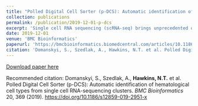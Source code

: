 ```yaml
---
title: "Polled Digital Cell Sorter (p-DCS): Automatic identification of hematological cell types from single cell RNA-sequencing clusters"
collection: publications
permalink: /publication/2019-12-01-p-dcs
excerpt: 'Single cell RNA sequencing (scRNA-seq) brings unprecedented opportunities for mapping the heterogeneity of complex cellular environments such as bone marrow, and provides insight into many cellular processes. Single cell RNA-seq has a far larger fraction of missing data reported as zeros (dropouts) than traditional bulk RNA-seq, and unsupervised clustering combined with Principal Component Analysis (PCA) can be used to overcome this limitation. After clustering, however, one has to interpret the average expression of markers on each cluster to identify the corresponding cell types, and this is normally done by hand by an expert curator. We present a computational tool for processing single cell RNA-seq data that uses a voting algorithm to automatically identify cells based on approval votes received by known molecular markers. Using a stochastic procedure that accounts for imbalances in the number of known molecular signatures for different cell types, the method computes the statistical significance of the final approval score and automatically assigns a cell type to clusters without an expert curator. We demonstrate the utility of the tool in the analysis of eight samples of bone marrow from the Human Cell Atlas. The tool provides a systematic identification of cell types in bone marrow based on a list of markers of immune cell types, and incorporates a suite of visualization tools that can be overlaid on a t-SNE representation. The software is freely available as a Python package at https://github.com/sdomanskyi/DigitalCellSorter. This methodology assures that extensive marker to cell type matching information is taken into account in a systematic way when assigning cell clusters to cell types. Moreover, the method allows for a high throughput processing of multiple scRNA-seq datasets, since it does not involve an expert curator, and it can be applied recursively to obtain cell sub-types. The software is designed to allow the user to substitute the marker to cell type matching information and apply the methodology to different cellular environments.'
date: 2019-12-01
venue: 'BMC Bioinformatics'
paperurl: 'https://bmcbioinformatics.biomedcentral.com/articles/10.1186/s12859-019-2951-x'
citation: 'Domanskyi, S., Szedlak, A., Hawkins, N.T. et al. Polled Digital Cell Sorter (p-DCS): Automatic identification of hematological cell types from single cell RNA-sequencing clusters. BMC Bioinformatics 20, 369 (2019). https://doi.org/10.1186/s12859-019-2951-x'
---
```


[Download paper here](../files/pdcs.pdf)

Recommended citation: Domanskyi, S., Szedlak, A., **Hawkins, N.T.** et al. Polled Digital Cell Sorter (p-DCS): Automatic identification of hematological cell types from single cell RNA-sequencing clusters. _BMC Bioinformatics_ 20, 369 (2019). https://doi.org/10.1186/s12859-019-2951-x